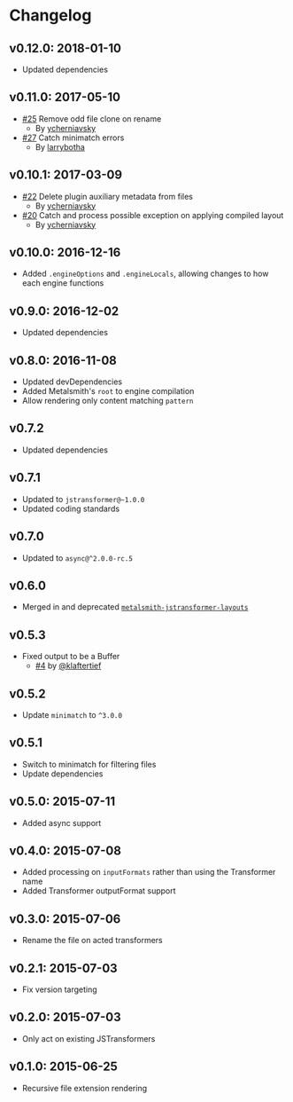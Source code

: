 # Changelog

## v0.12.0: 2018-01-10

- Updated dependencies

## v0.11.0: 2017-05-10

- [#25](https://github.com/RobLoach/metalsmith-jstransformer/pull/25) Remove odd file clone on rename
  - By [ycherniavsky](https://github.com/ycherniavsky)
- [#27](https://github.com/RobLoach/metalsmith-jstransformer/pull/27) Catch minimatch errors
  - By [larrybotha](https://github.com/larrybotha)

## v0.10.1: 2017-03-09

- [#22](https://github.com/RobLoach/metalsmith-jstransformer/pull/22) Delete plugin auxiliary metadata from files
  - By [ycherniavsky](https://github.com/ycherniavsky)
- [#20](https://github.com/RobLoach/metalsmith-jstransformer/pull/20) Catch and process possible exception on applying compiled layout
  - By [ycherniavsky](https://github.com/ycherniavsky)

## v0.10.0: 2016-12-16

- Added `.engineOptions` and `.engineLocals`, allowing changes to how each engine functions

## v0.9.0: 2016-12-02

- Updated dependencies

## v0.8.0: 2016-11-08

- Updated devDependencies
- Added Metalsmith's `root` to engine compilation
- Allow rendering only content matching `pattern`

## v0.7.2

- Updated dependencies

## v0.7.1

- Updated to `jstransformer@~1.0.0`
- Updated coding standards

## v0.7.0

- Updated to `async@^2.0.0-rc.5`

## v0.6.0

- Merged in and deprecated [`metalsmith-jstransformer-layouts`](https://github.com/RobLoach/metalsmith-jstransformer-layouts)

## v0.5.3

- Fixed output to be a Buffer
  - [#4](https://github.com/RobLoach/metalsmith-jstransformer/pull/4) by [@klaftertief](https://github.com/klaftertief)

## v0.5.2

- Update `minimatch` to `^3.0.0`

## v0.5.1

- Switch to minimatch for filtering files
- Update dependencies

## v0.5.0: 2015-07-11

- Added async support

## v0.4.0: 2015-07-08

- Added processing on `inputFormats` rather than using the Transformer name
- Added Transformer outputFormat support

## v0.3.0: 2015-07-06

- Rename the file on acted transformers

## v0.2.1: 2015-07-03

- Fix version targeting

## v0.2.0: 2015-07-03

- Only act on existing JSTransformers

## v0.1.0: 2015-06-25

- Recursive file extension rendering
